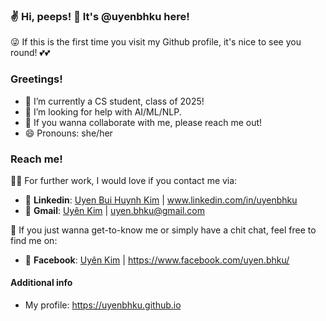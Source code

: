 ### ✌️ Hi, peeps! 👋 It's @uyenbhku here!
😜 If this is the first time you visit my Github profile, it's nice to see you round! 💕💕

### Greetings!
- 🔭 I’m currently a CS student, class of 2025!
- 🤔 I’m looking for help with AI/ML/NLP. 
- 💬 If you wanna collaborate with me, please reach me out! 
- 😄 Pronouns: she/her 


### Reach me!
👩‍💻 For further work, I would love if you contact me via:
- 📘 **Linkedin**: <a href="www.linkedin.com/in/uyenbhku" >Uyen Bui Huynh Kim</a> | www.linkedin.com/in/uyenbhku
- 📧 **Gmail**: <a href="mailto:uyen.bhku@gmail.com" >Uyên Kim</a> | uyen.bhku@gmail.com

💬 If you just wanna get-to-know me or simply have a chit chat, feel free to find me on:
- 🌱 **Facebook**: <a href="https://www.facebook.com/uyen.bhku/" >Uyên Kim</a> | https://www.facebook.com/uyen.bhku/

#### Additional info
- My profile: https://uyenbhku.github.io

<!--
**uyenbhku/uyenbhku** is a ✨ _special_ ✨ repository because its `README.md` (this file) appears on your GitHub profile.
-->
